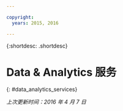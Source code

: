 ```yaml
---

copyright:
  years: 2015, 2016

---
```


{:shortdesc: .shortdesc} 

# Data & Analytics 服务
{: #data_analytics_services}

*上次更新时间：2016 年 4 月 7 日*
